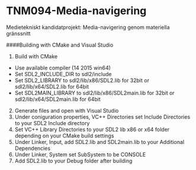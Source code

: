 # TNM094-Media-navigering
Medietekniskt kandidatprojekt: Media-navigering genom materiella gränssnitt




####Building with CMake and Visual Studio
1. Build with CMake 
  * Use available compiler (14 2015 win64)
  * Set SDL2_INCLUDE_DIR to sdl2/include
  * Set SDL2_LIBRARY to sdl2/lib/x86/SDL2.lib for 32bit or sdl2/lib/x64/SDL2.lib for 64bit
  * Set SDL2MAIN_LIBRARY to sdl2/lib/x86/SDL2main.lib for 32bit or sdl2/lib/x64/SDL2main.lib for 64bit 
2. Generate files and open with Visual Studio
3. Under coniguration properties, VC++ Directories set Include Directories to your SDL2 Include directory
4. Set VC++ Library Directories to your SDL2 lib x86 or x64 folder depending on your CMake build settings
5. Under Linker, Input, add SDL2.lib and SDL2main.lib to your Additional Dependencies 
6. Under Linker, System set SubSystem to be CONSOLE
7. Add SDL2.lib to your Debug folder after building
